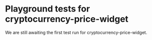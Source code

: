 # Playground tests for cryptocurrency-price-widget
We are still awaiting the first test run for cryptocurrency-price-widget.
